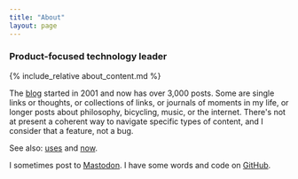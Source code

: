 ```yaml
---
title: "About"
layout: page
---
```

### Product-focused technology leader

{% include_relative about_content.md %}

The [blog](/blog) started in 2001 and now has over 3,000 posts. Some are single links or thoughts, or collections of links, or journals of moments in my life, or longer posts about philosophy, bicycling, music, or the internet. There's not at present a coherent way to navigate specific types of content, and I consider that a feature, not a bug.

See also: [uses](/uses) and [now](/now).

I sometimes post to [Mastodon](https://indieweb.social/@dealingwith). I have some words and code on [GitHub](https://github.com/dealingwith).
